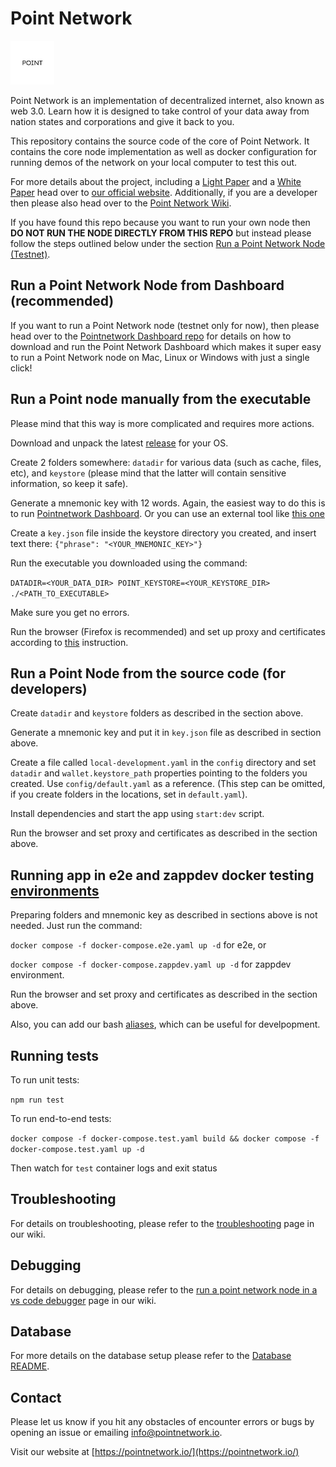 # Point Network

![Point Network](./pointlogowhite.png)

Point Network is an implementation of decentralized internet, also known as web 3.0. Learn how it is designed to take control of your data away from nation states and corporations and give it back to you.

This repository contains the source code of the core of Point Network. It contains the core node implementation as well as docker configuration for running demos of the network on your local computer to test this out.

For more details about the project, including a [Light Paper](https://pointnetwork.io/files/PointNetworkBrochure-c003.pdf) and a [White Paper](https://docs.google.com/document/d/16bcqsnezTKnPyYI7g32gEkrmJE35z8U4Zj0lUUXXQDY/edit) head over to [our official website](https://pointnetwork.io/). Additionally, if you are a developer then please also head over to the [Point Network Wiki](https://pointnetwork.github.io).

If you have found this repo because you want to run your own node then **DO NOT RUN THE NODE DIRECTLY FROM THIS REPO** but instead please follow the steps outlined below under the section [Run a Point Network Node (Testnet)](#run-a-point-network-node-testnet).

## Run a Point Network Node from Dashboard (recommended)

If you want to run a Point Network node (testnet only for now), then please head over to the [Pointnetwork Dashboard repo](https://github.com/pointnetwork/pointnetwork-dashboard/blob/main/ALPHA.md) for details on how to download and run the Point Network Dashboard which makes it super easy to run a Point Network node on Mac, Linux or Windows with just a single click!

## Run a Point node manually from the executable

Please mind that this way is more complicated and requires more actions.

Download and unpack the latest [release](https://github.com/pointnetwork/pointnetwork/releases) for your OS.

Create 2 folders somewhere: `datadir` for various data (such as cache, files, etc), and `keystore` (please mind that the latter will contain sensitive information, so keep it safe).

Generate a mnemonic key with 12 words. Again, the easiest way to do this is to run [Pointnetwork Dashboard](https://github.com/pointnetwork/pointnetwork-dashboard/blob/main/ALPHA.md). Or you can use an external tool like [this one](https://iancoleman.io/bip39/)

Create a `key.json` file inside the keystore directory you created, and insert text there: `{"phrase": "<YOUR_MNEMONIC_KEY>"}`

Run the executable you downloaded using the command: 

`DATADIR=<YOUR_DATA_DIR> POINT_KEYSTORE=<YOUR_KEYSTORE_DIR> ./<PATH_TO_EXECUTABLE>`

Make sure you get no errors.

Run the browser (Firefox is recommended) and set up proxy and certificates according to [this](https://pointnetwork.github.io/docs/build-build-with-point-network#open-the-deployed-site-in-point-browser) instruction.

## Run a Point Node from the source code (for developers)

Create `datadir` and `keystore` folders as described in the section above.

Generate a mnemonic key and put it in `key.json` file as described in section above.

Create a file called `local-development.yaml` in the `config` directory and set `datadir` and `wallet.keystore_path` properties pointing to the folders you created. Use `config/default.yaml` as a reference. (This step can be omitted, if you create folders in the locations, set in `default.yaml`).

Install dependencies and start the app using `start:dev` script.

Run the browser and set proxy and certificates as described in the section above.

## Running app in e2e and zappdev docker testing [environments](https://pointnetwork.github.io/docs/build-environments#differences-between-environments)

Preparing folders and mnemonic key as described in sections above is not needed. Just run the command:

`docker compose -f docker-compose.e2e.yaml up -d` for e2e, or

`docker compose -f docker-compose.zappdev.yaml up -d` for zappdev environment.

Run the browser and set proxy and certificates as described in the section above.

Also, you can add our bash [aliases](https://pointnetwork.github.io/docs/build-build-with-point-network#open-the-deployed-site-in-point-browser), which can be useful for develpopment.

## Running tests

To run unit tests:

`npm run test`

To run end-to-end tests:

`docker compose -f docker-compose.test.yaml build &&
docker compose -f docker-compose.test.yaml up -d`

Then watch for `test` container logs and exit status

## Troubleshooting

For details on troubleshooting, please refer to the [troubleshooting](https://pointnetwork.github.io/docs/troubleshooting#troubleshooting) page in our wiki.

## Debugging

For details on debugging, please refer to the [run a point network node in a vs code debugger](https://pointnetwork.github.io/docs/debugging#run-a-point-network-node-in-a-vs-code-debugger) page in our wiki.

## Database

For more details on the database setup please refer to the [Database README](src/db/README.md).

## Contact

Please let us know if you hit any obstacles of encounter errors or bugs by opening an issue or emailing info@pointnetwork.io.

Visit our website at [https://pointnetwork.io/](https://pointnetwork.io/)
